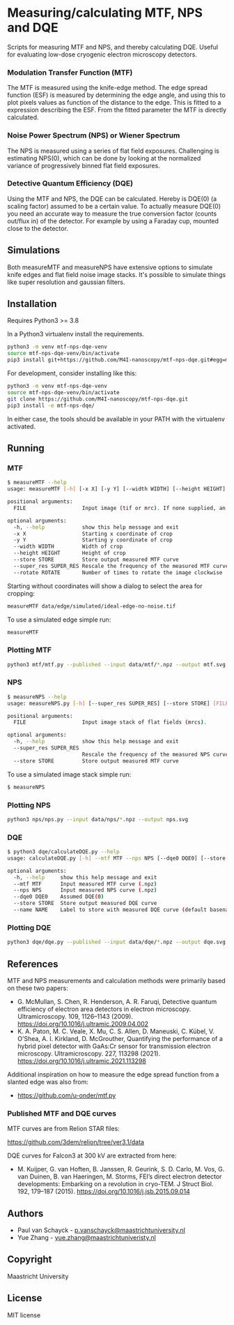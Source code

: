 # Measuring/calculating MTF, NPS and DQE

Scripts for measuring MTF and NPS, and thereby calculating DQE. Useful for 
evaluating low-dose cryogenic electron microscopy detectors.

### Modulation Transfer Function (MTF)

The MTF is measured using the knife-edge method. The edge spread function (ESF) is measured by determining the edge angle, 
and using this to plot pixels values as function of the distance to the edge. This is fitted to a expression describing 
the ESF. From the fitted parameter the MTF is directly calculated.

### Noise Power Spectrum (NPS) or Wiener Spectrum

The NPS is measured using a series of flat field exposures. Challenging is estimating NPS(0), which can be done 
by looking at the normalized variance of progressively binned flat field exposures. 

### Detective Quantum Efficiency (DQE)

Using the MTF and NPS, the DQE can be calculated. Hereby is DQE(0) (a scaling factor) assumed to be a certain value. 
To actually measure DQE(0) you need an accurate way to measure the true conversion factor (counts out/flux in) of 
the detector. For example by using a Faraday cup, mounted close to the detector.  

## Simulations
Both measureMTF and measureNPS have extensive options to simulate knife edges and flat field noise image stacks. 
It's possible to simulate things like super resolution and gaussian filters. 

## Installation

Requires Python3 >= 3.8

In a Python3 virtualenv install the requirements.
```bash
python3 -m venv mtf-nps-dqe-venv
source mtf-nps-dqe-venv/bin/activate
pip3 install git+https://github.com/M4I-nanoscopy/mtf-nps-dqe.git#egg=mtf-nps-dqe
```

For development, consider installing like this:
```bash
python3 -m venv mtf-nps-dqe-venv
source mtf-nps-dqe-venv/bin/activate
git clone https://github.com/M4I-nanoscopy/mtf-nps-dqe.git
pip3 install -e mtf-nps-dqe/ 
```

In either case, the tools should be available in your PATH with the virtualenv activated.
## Running

### MTF
```bash
$ measureMTF --help
usage: measureMTF [-h] [-x X] [-y Y] [--width WIDTH] [--height HEIGHT] [--store STORE] [--super_res SUPER_RES] [--rotate ROTATE] [FILE]

positional arguments:
  FILE                  Input image (tif or mrc). If none supplied, an edge will be simulated

optional arguments:
  -h, --help            show this help message and exit
  -x X                  Starting x coordinate of crop
  -y Y                  Starting y coordinate of crop
  --width WIDTH         Width of crop
  --height HEIGHT       Height of crop
  --store STORE         Store output measured MTF curve
  --super_res SUPER_RES Rescale the frequency of the measured MTF curve by this factor
  --rotate ROTATE       Number of times to rotate the image clockwise
```
Starting without coordinates will show a dialog to select the area for cropping:

```bash
measureMTF data/edge/simulated/ideal-edge-no-noise.tif
```

To use a simulated edge simple run:
```bash
measureMTF
```

### Plotting MTF

```bash
python3 mtf/mtf.py --published --input data/mtf/*.npz --output mtf.svg 
```


### NPS
```bash
$ measureNPS --help
usage: measureNPS.py [-h] [--super_res SUPER_RES] [--store STORE] [FILE]

positional arguments:
  FILE                  Input image stack of flat fields (mrcs).

optional arguments:
  -h, --help            show this help message and exit
  --super_res SUPER_RES
                        Rescale the frequency of the measured NPS curve by this factor
  --store STORE         Store output measured MTF curve
```

To use a simulated image stack simple run:
```bash
$ measureNPS
```

### Plotting NPS

```bash
python3 nps/nps.py --input data/nps/*.npz --output nps.svg 
```

### DQE
```bash
$ python3 dqe/calculateDQE.py --help
usage: calculateDQE.py [-h] --mtf MTF --nps NPS [--dqe0 DQE0] [--store STORE] [--name NAME]

optional arguments:
  -h, --help     show this help message and exit
  --mtf MTF      Input measured MTF curve (.npz)
  --nps NPS      Input measured NPS curve (.npz)
  --dqe0 DQE0    Assumed DQE(0)
  --store STORE  Store output measured DQE curve
  --name NAME    Label to store with measured DQE curve (default basename of file)
```

### Plotting DQE

```bash
python3 dqe/dqe.py --published --input data/dqe/*.npz --output dqe.svg 
```

## References

MTF and NPS measurements and calculation methods were primarily based on these two papers:

* G. McMullan, S. Chen, R. Henderson, A. R. Faruqi, Detective quantum efficiency of electron area detectors in electron microscopy. Ultramicroscopy. 109, 1126–1143 (2009). https://doi.org/10.1016/j.ultramic.2009.04.002
* K. A. Paton, M. C. Veale, X. Mu, C. S. Allen, D. Maneuski, C. Kübel, V. O’Shea, A. I. Kirkland, D. McGrouther, Quantifying the performance of a hybrid pixel detector with GaAs:Cr sensor for transmission electron microscopy. Ultramicroscopy. 227, 113298 (2021). https://doi.org/10.1016/j.ultramic.2021.113298

Additional inspiration on how to measure the edge spread function from a slanted edge was also from:

* https://github.com/u-onder/mtf.py

### Published MTF and DQE curves

MTF curves are from Relion STAR files:

https://github.com/3dem/relion/tree/ver3.1/data

DQE curves for Falcon3 at 300 kV are extracted from here:

* M. Kuijper, G. van Hoften, B. Janssen, R. Geurink, S. D. Carlo, M. Vos, G. van Duinen, B. van Haeringen, M. Storms, FEI’s direct electron detector developments: Embarking on a revolution in cryo-TEM. J Struct Biol. 192, 179–187 (2015). https://doi.org/10.1016/j.jsb.2015.09.014

## Authors

* Paul van Schayck - p.vanschayck@maastrichtuniversity.nl
* Yue Zhang - yue.zhang@maastrichtuniveristy.nl

## Copyright

Maastricht University

## License

MIT license